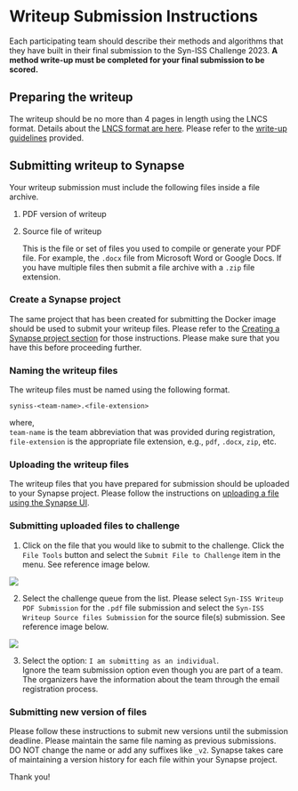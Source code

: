 
# Writeup Submission Instructions

Each participating team should describe their methods and algorithms that they have built in their final submission to the Syn-ISS Challenge 2023. 
**A method write-up must be completed for your final submission to be scored.**

## Preparing the writeup

The writeup should be no more than 4 pages in length using the LNCS format. Details about the [LNCS format are here](https://www.springer.com/gp/computer-science/lncs/conference-proceedings-guidelines). Please refer to the [write-up guidelines](writeup-guidelines.md) provided.

## Submitting writeup to Synapse

Your writeup submission must include the following files inside a file archive. 
1. PDF version of writeup

2. Source file of writeup
    
    This is the file or set of files you used to compile or generate your PDF file. For example, the `.docx` file from Microsoft Word or Google Docs. If you have multiple files then submit a file archive with a `.zip` file extension. 

### Create a Synapse project
The same project that has been created for submitting the Docker image should be used to submit your writeup files. Please refer to the [Creating a Synapse project section](../docker/Docker-Submission-Instructions.md#create-a-synapse-project) for those instructions. Please make sure that you have this before proceeding further. 

### Naming the writeup files

The writeup files must be named using the following format.
```
syniss-<team-name>.<file-extension>
```
where,<br>
`team-name` is the team abbreviation that was provided during registration,<br>
`file-extension` is the appropriate file extension, e.g., `pdf`, `.docx`, `zip`, etc.<br>

### Uploading the writeup files

The writeup files that you have prepared for submission should be uploaded to your Synapse project. Please follow the instructions on [uploading a file using the Synapse UI](https://help.synapse.org/docs/Uploading-and-Organizing-Data.2002846338.html#UploadingandOrganizingData-QuickOverview:UploadingaFile(viatheSynapseUI)).

### Submitting uploaded files to challenge

1. Click on the file that you would like to submit to the challenge. Click the `File Tools` button and select the `Submit File to Challenge` item in the menu. See reference image below.

![](media/writeup-submit-file-to-challenge.png)

2. Select the challenge queue from the list. Please select `Syn-ISS Writeup PDF Submission` for the `.pdf` file submission and select the `Syn-ISS Writeup Source files Submission` for the source file(s) submission. See reference image below.

![](media/writeup-select-challenge-queue.png)

3. Select the option: `I am submitting as an individual`.<br>
Ignore the team submission option even though you are part of a team. The organizers have the information about the team through the email registration process. 

### Submitting new version of files
Please follow these instructions to submit new versions until the submission deadline. Please maintain the same file naming as previous submissions. DO NOT change the name or add any suffixes like `_v2`. Synapse takes care of maintaining a version history for each file within your Synapse project. 

Thank you!